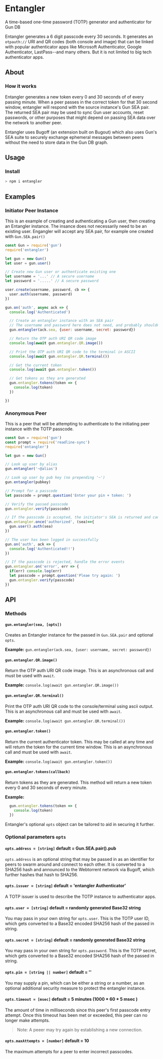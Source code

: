 # Entangler
A time-based one-time password (TOTP) generator and authenticator for Gun DB

Entangler generates a 6 digit passcode every 30 seconds. It generates an `otpauth://` URI and QR codes (both console and image) that can be linked with popular authenticator apps like Microsoft Authenticator, Google Authenticator, LastPass--and many others. But it is not limited to big tech authenticator apps.

## About
### How it works
Entangler generates a new token every 0 and 30 seconds of of every passing minute. When a peer passes in the correct token for that 30 second window, entangler will respond with the source instance's Gun SEA pair. The returned SEA pair may be used to sync Gun user accounts, reset passwords, or other purposes that might depend on passing SEA data over the network to another peer.

Entangler uses Bugoff (an extension built on Bugout) which also uses Gun's SEA suite to securely exchange ephemeral messages between peers without the need to store data in the Gun DB graph.

## Usage
### Install
```js
> npm i entangler
```

## Examples
### Initiator Peer Instance
This is an example of creating and authenticating a Gun user, then creating an Entangler instance. The insance does not necessarily need to be an existing user. Engangler will accept any SEA pair, for example one created with `Gun.SEA.pair()`

```js
const Gun = require('gun')
require('entangler')

let gun = new Gun()
let user = gun.user()

// Create new Gun user or authenticate existing one
let username = '...' // A secure username
let password = '.....' // A secure password

user.create(username, password, cb => {
  user.auth(username, password)
})

gun.on('auth', async ack => {
  console.log('Authenticated')

  // Create an entangler instance with an SEA pair
  // The username and password here does not need, and probably shouldn't, match a Gun user's username and password!
  gun.entangler(ack.sea, {user: username, secret: password})

  // Return the OTP auth URI QR code image
  console.log(await gun.entangler.QR.image())

  // Print the OTP auth URI QR code to the terminal in ASCII
  console.log(await gun.entangler.QR.terminal())

  // Get the current token
  console.log(await gun.entangler.token())

  // Get tokens as they are generated
  gun.entangler.tokens(token => {
    console.log(token)
  })

})
```

### Anonymous Peer
This is a peer that will be attempting to authenticate to the initiating peer instance with the TOTP passcode.

```js
const Gun = require('gun')
const prompt = require('readline-sync')
require('entangler')

let gun = new Gun()

// Look up user by alias
gun.entangler('~@alias')

// Look up user by pub key (no prepending '~')
gun.entangler(pubkey)

// Prompt for a passcode
let passcode = prompt.question('Enter your pin + token: ')

// Verify the passed passcode 
gun.entangler.verify(passcode)

// If the passcode is accepted, the initiator's SEA is returned and can be used to log the user in
gun.entangler.once('authorized', (sea)=>{
  gun.user().auth(sea)
})

// The user has been logged in successfully
gun.on('auth', ack => {
  console.log('Authenticated!!')
})

// If the passcode is rejected, handle the error events
gun.entangler.on('error', err => {
  if(err) console.log(err)
  let passcode = prompt.question('Pleae try again: ')
  gun.entangler.verify(passcode)
})
```

## API
### Methods
#### `gun.entangler(sea, [opts])`
Creates an Entangler instance for the passed in `Gun.SEA.pair` and optional `opts`.

**Example:** `gun.entangler(ack.sea, {user: username, secret: password})`

#### `gun.entangler.QR.image()`
Return the OTP auth URI QR code image. This is an asynchronous call and must be used with `await`.
  
**Example:** `console.log(await gun.entangler.QR.image())`

#### `gun.entangler.QR.terminal()`
Print the OTP auth URI QR code to the console/terminal using ascii output. This is an asynchronous call and must be used with `await`.
  
**Example:** `console.log(await gun.entangler.QR.terminal())`

#### `gun.entangler.token()`
Return the current authenticator token. This may be called at any time and will return the token for the current time window. This is an asynchronous call and must be used with `await`.

**Example:** `console.log(await gun.entangler.token())`

#### `gun.entangler.tokens(callback)`
Return tokens as they are generated. This method will return a new token every 0 and 30 seconds of every minute.

**Example:**
```js
  gun.entangler.tokens(token => {
    console.log(token)
  })
```

Entangler's optional `opts` object can be tailored to aid in securing it further.

### Optional parameters `opts`
#### `opts.address = [string]` default = Gun.SEA.pair().pub
`opts.address` is an optional string that may be passed in as an identifier for peers to swarm around and connect to each other. It is converted to a SHA256 hash and announced to the Webtorrent network via Bugoff, which further hashes that hash to SHA256.

#### `opts.issuer = [string]` default = 'entangler Authenticator'
A TOTP issuer is used to describe the TOTP instance to authenticator apps.

#### `opts.user = [string]` default = randomly generated Base32 string
You may pass in your own string for `opts.user`. This is the TOTP user ID, which gets converted to a Base32 encoded SHA256 hash of the passed in string.

#### `opts.secret = [string]` default = randomly generated Base32 string
You may pass in your own string for `opts.password`. This is the TOTP secret, which gets converted to a Base32 encoded SHA256 hash of the passed in string.

#### `opts.pin = [string || number]` default = ''
You may supply a pin, which can be either a string or a number, as an optional additional security measure to protect the entangler instance.

#### `opts.timeout = [msec]` default = 5 minutes (1000 * 60 * 5 msec )
The amount of time in milliseconds since this peer's first passcode entry attempt. Once this timeout has been met or exceeded, this peer can no longer make attempts. 

> Note: A peeer may try again by establishing a new connection.

#### `opts.maxAttempts = [number]` default = 10
The maximum attempts for a peer to enter incorrect passcodes.
